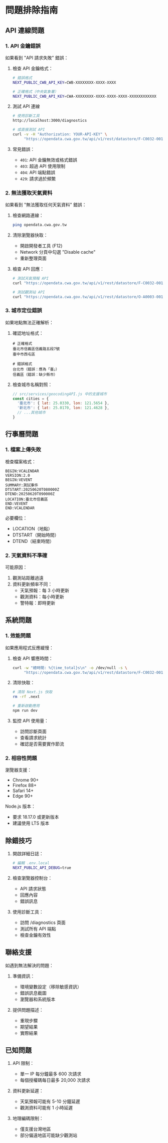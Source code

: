 # 問題排除指南

## API 連線問題

### 1. API 金鑰錯誤

如果看到 "API 請求失敗" 錯誤：

1. 檢查 API 金鑰格式：
   ```bash
   # 錯誤格式
   NEXT_PUBLIC_CWB_API_KEY=CWB-XXXXXXXX-XXXX-XXXX
   
   # 正確格式（中央氣象署）
   NEXT_PUBLIC_CWB_API_KEY=CWA-XXXXXXXX-XXXX-XXXX-XXXX-XXXXXXXXXXXX
   ```

2. 測試 API 連線
   ```bash
   # 使用診斷工具
   http://localhost:3000/diagnostics
   
   # 或直接測試 API
   curl -v -H "Authorization: YOUR-API-KEY" \
        "https://opendata.cwa.gov.tw/api/v1/rest/datastore/F-C0032-001?locationName=臺北市"
   ```

3. 常見錯誤：
   - `401`: API 金鑰無效或格式錯誤
   - `403`: 超過 API 使用限制
   - `404`: API 端點錯誤
   - `429`: 請求過於頻繁

### 2. 無法獲取天氣資料

如果看到 "無法獲取任何天氣資料" 錯誤：

1. 檢查網路連線：
   ```bash
   ping opendata.cwa.gov.tw
   ```

2. 清除瀏覽器快取：
   - 開啟開發者工具 (F12)
   - Network 分頁中勾選 "Disable cache"
   - 重新整理頁面

3. 檢查 API 回應：
   ```bash
   # 測試天氣預報 API
   curl "https://opendata.cwa.gov.tw/api/v1/rest/datastore/F-C0032-001?Authorization=YOUR-API-KEY&locationName=臺北市&format=JSON"
   
   # 測試觀測站 API
   curl "https://opendata.cwa.gov.tw/api/v1/rest/datastore/O-A0003-001?Authorization=YOUR-API-KEY&locationName=臺北市&format=JSON"
   ```

### 3. 城市定位錯誤

如果地點無法正確解析：

1. 確認地址格式：
   ```
   # 正確格式
   臺北市信義區信義路五段7號
   臺中市西屯區
   
   # 錯誤格式
   台北市（錯誤：應為「臺」）
   信義區（錯誤：缺少縣市）
   ```

2. 檢查城市名稱對照：
   ```javascript
   // src/services/geocodingAPI.js 中的支援城市
   const cities = {
     '臺北市': { lat: 25.0330, lon: 121.5654 },
     '新北市': { lat: 25.0170, lon: 121.4628 },
     // ...其他城市
   }
   ```

## 行事曆問題

### 1. 檔案上傳失敗

檢查檔案格式：
```ics
BEGIN:VCALENDAR
VERSION:2.0
BEGIN:VEVENT
SUMMARY:測試事件
DTSTART:20250620T080000Z
DTEND:20250620T090000Z
LOCATION:臺北市信義區
END:VEVENT
END:VCALENDAR
```

必要欄位：
- LOCATION（地點）
- DTSTART（開始時間）
- DTEND（結束時間）

### 2. 天氣資料不準確

可能原因：
1. 觀測站距離過遠
2. 資料更新頻率不同：
   - 天氣預報：每 3 小時更新
   - 觀測資料：每小時更新
   - 警特報：即時更新

## 系統問題

### 1. 效能問題

如果應用程式反應緩慢：

1. 檢查 API 響應時間：
   ```bash
   curl -w "總時間: %{time_total}s\n" -o /dev/null -s \
        "https://opendata.cwa.gov.tw/api/v1/rest/datastore/F-C0032-001?Authorization=YOUR-API-KEY"
   ```

2. 清除快取：
   ```bash
   # 清除 Next.js 快取
   rm -rf .next
   
   # 重新啟動應用
   npm run dev
   ```

3. 監控 API 使用量：
   - 訪問診斷頁面
   - 查看請求統計
   - 確認是否需要實作節流

### 2. 相容性問題

瀏覽器支援：
- Chrome 90+
- Firefox 88+
- Safari 14+
- Edge 90+

Node.js 版本：
- 要求 18.17.0 或更新版本
- 建議使用 LTS 版本

## 除錯技巧

1. 開啟詳細日誌：
   ```bash
   # 編輯 .env.local
   NEXT_PUBLIC_API_DEBUG=true
   ```

2. 檢查瀏覽器控制台：
   - API 請求狀態
   - 回應內容
   - 錯誤訊息

3. 使用診斷工具：
   - 訪問 /diagnostics 頁面
   - 測試所有 API 端點
   - 檢查金鑰有效性

## 聯絡支援

如遇到無法解決的問題：

1. 準備資訊：
   - 環境變數設定（移除敏感資訊）
   - 錯誤訊息截圖
   - 瀏覽器和系統版本

2. 提供問題描述：
   - 重現步驟
   - 期望結果
   - 實際結果

## 已知問題

1. API 限制：
   - 單一 IP 每分鐘最多 600 次請求
   - 每個授權碼每日最多 20,000 次請求

2. 資料更新延遲：
   - 天氣預報可能有 5-10 分鐘延遲
   - 觀測資料可能有 1 小時延遲

3. 地理編碼限制：
   - 僅支援台灣地區
   - 部分偏遠地區可能缺少觀測站
